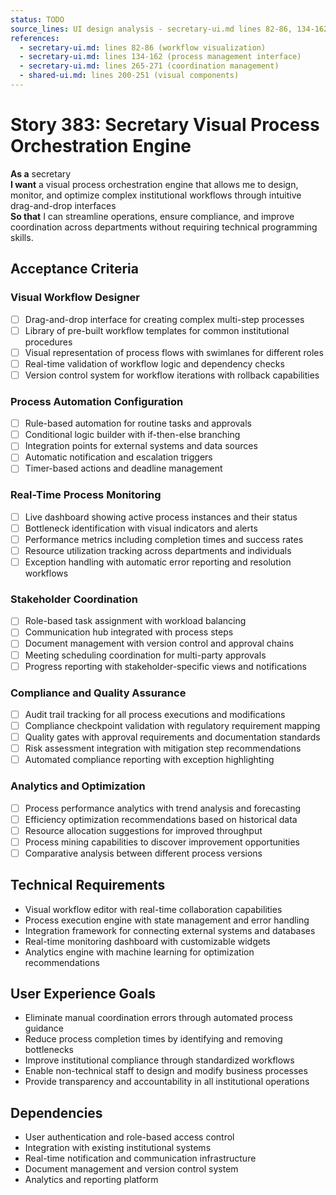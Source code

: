 ```yaml
---
status: TODO
source_lines: UI design analysis - secretary-ui.md lines 82-86, 134-162, 265-271
references:
  - secretary-ui.md: lines 82-86 (workflow visualization)
  - secretary-ui.md: lines 134-162 (process management interface)
  - secretary-ui.md: lines 265-271 (coordination management)
  - shared-ui.md: lines 200-251 (visual components)
---
```


# Story 383: Secretary Visual Process Orchestration Engine

**As a** secretary  
**I want** a visual process orchestration engine that allows me to design, monitor, and optimize complex institutional workflows through intuitive drag-and-drop interfaces  
**So that** I can streamline operations, ensure compliance, and improve coordination across departments without requiring technical programming skills.

## Acceptance Criteria

### Visual Workflow Designer
- [ ] Drag-and-drop interface for creating complex multi-step processes
- [ ] Library of pre-built workflow templates for common institutional procedures
- [ ] Visual representation of process flows with swimlanes for different roles
- [ ] Real-time validation of workflow logic and dependency checks
- [ ] Version control system for workflow iterations with rollback capabilities

### Process Automation Configuration
- [ ] Rule-based automation for routine tasks and approvals
- [ ] Conditional logic builder with if-then-else branching
- [ ] Integration points for external systems and data sources
- [ ] Automatic notification and escalation triggers
- [ ] Timer-based actions and deadline management

### Real-Time Process Monitoring
- [ ] Live dashboard showing active process instances and their status
- [ ] Bottleneck identification with visual indicators and alerts
- [ ] Performance metrics including completion times and success rates
- [ ] Resource utilization tracking across departments and individuals
- [ ] Exception handling with automatic error reporting and resolution workflows

### Stakeholder Coordination
- [ ] Role-based task assignment with workload balancing
- [ ] Communication hub integrated with process steps
- [ ] Document management with version control and approval chains
- [ ] Meeting scheduling coordination for multi-party approvals
- [ ] Progress reporting with stakeholder-specific views and notifications

### Compliance and Quality Assurance
- [ ] Audit trail tracking for all process executions and modifications
- [ ] Compliance checkpoint validation with regulatory requirement mapping
- [ ] Quality gates with approval requirements and documentation standards
- [ ] Risk assessment integration with mitigation step recommendations
- [ ] Automated compliance reporting with exception highlighting

### Analytics and Optimization
- [ ] Process performance analytics with trend analysis and forecasting
- [ ] Efficiency optimization recommendations based on historical data
- [ ] Resource allocation suggestions for improved throughput
- [ ] Process mining capabilities to discover improvement opportunities
- [ ] Comparative analysis between different process versions

## Technical Requirements

- Visual workflow editor with real-time collaboration capabilities
- Process execution engine with state management and error handling
- Integration framework for connecting external systems and databases
- Real-time monitoring dashboard with customizable widgets
- Analytics engine with machine learning for optimization recommendations

## User Experience Goals

- Eliminate manual coordination errors through automated process guidance
- Reduce process completion times by identifying and removing bottlenecks
- Improve institutional compliance through standardized workflows
- Enable non-technical staff to design and modify business processes
- Provide transparency and accountability in all institutional operations

## Dependencies

- User authentication and role-based access control
- Integration with existing institutional systems
- Real-time notification and communication infrastructure
- Document management and version control system
- Analytics and reporting platform